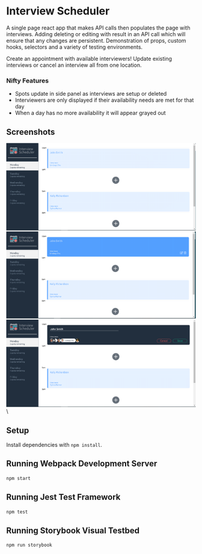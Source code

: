# Interview Scheduler

A single page react app that makes API calls then populates the page with interviews. Adding deleting or editing with result in an API call which will ensure that any changes are persistent. Demonstration of props, custom hooks, selectors and a variety of testing environments.

Create an appointment with available interviewers! Update existing interviews or cancel an interview all from one location.

### Nifty Features
* Spots update in side panel as interviews are setup or deleted
* Interviewers are only displayed if their availability needs are met for that day
* When a day has no more availability it will appear grayed out
## Screenshots

<center><img src="./Docs/Capture.PNG"></center>

<center><img src="./Docs/hover-appt.PNG"></center>

<center><img src="./Docs/edit-new.PNG"></center>\

## Setup

Install dependencies with `npm install`.

## Running Webpack Development Server

```sh
npm start
```

## Running Jest Test Framework

```sh
npm test
```

## Running Storybook Visual Testbed

```sh
npm run storybook
```
